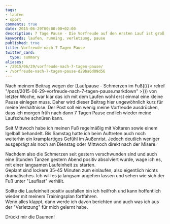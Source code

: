 ```yaml
---
tags:
- laufen
- sport
comments: true
date: 2015-06-29T00:00:00+02:00
description: 7 Tage Pause - Die Vorfreude auf den ersten Lauf ist groß
keywords: laufen, running, verletzung, pause
published: true
title: Vorfreude nach 7 Tagen Pause
twitter_card:
  type: summary
aliases:
- /2015/06/29/vorfreude-nach-7-tagen-pause/
- /vorfreude-nach-7-tagen-pause-d29ba6d09d56
---
```


Nach meinem Beitrag wegen der [Laufpause - Schmerzen im Fuß]({{< relref "/post/2015-06-29-vorfreude-nach-7-tagen-pause.markdown" >}}) von letzter Woche, war klar das ich mit dem Laufen wohl erst einmal eine kleine Pause einlegen muss. Daher wird dieser Beitrag hier ungewöhnlich kurz für meine Verhältnisse. Der Post soll ein wenig meine Vorfreude ausdrücken, dass ich morgen früh nach dann 7 Tagen Pause endlich wieder meine Laufschuhe schnüren kann.

Seit Mittwoch habe ich meinen Fuß regelmäßig mit Voltaren sowie einem Igelball behandelt. Bis Samstag hatte ich beim Auftreten auch noch weiterhin ein krampfartiges Gefühl im Außenrist. Jedoch deutlich weniger ausgeprägt als noch am Dienstag oder Mittwoch direkt nach der Misere.

Nachdem also die Schmerzen seit gestern verschwunden sind und auch eine Stunden Tanzen gestern Abend positiv absolviert wurde, wage ich es, mit einer langsamen Laufeinheit zu starten.  
Geplant sind lockere 35-45 Minuten zum einlaufen, also eigentlich nichts dramatisches. Ich will es ja langsam angehen lassen und sehen wie sich der Fuß unter "Lauflast" verhält.

Sollte die Laufeinheit positiv ausfallen bin ich heilfroh und kann hoffentlich wieder mit meinem Trainingsplan fortfahren.  
Wenn alles klappt, dann werde ich davon berichten und auch was ich aus der "Verletzung" für mich gelernt habe.

Drückt mir die Daumen!
